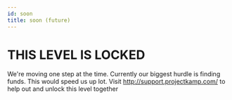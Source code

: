 ```yaml
---
id: soon
title: soon (future)
---
```


# THIS LEVEL IS LOCKED
We're moving one step at the time. Currently our biggest hurdle is finding funds. This would speed us up lot. Visit http://support.projectkamp.com/ to help out and unlock this level together
